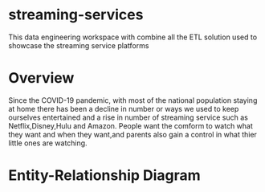 # streaming-services
This data engineering workspace with combine all the ETL solution used to showcase the streaming service platforms
# Overview
Since the COVID-19 pandemic, with most of the national population staying at home there has been a decline in number or ways we used to keep ourselves entertained and a rise in number of streaming service such as Netflix,Disney,Hulu and Amazon. People want the comform to watch what they want and when they want,and parents also gain a control in what thier little ones are watching.
# Entity-Relationship Diagram
